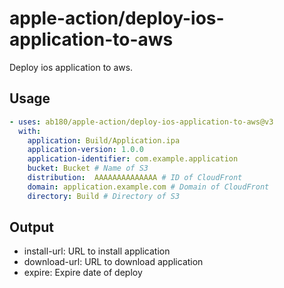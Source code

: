 # apple-action/deploy-ios-application-to-aws

Deploy ios application to aws.

## Usage

```yml
- uses: ab180/apple-action/deploy-ios-application-to-aws@v3
  with:
    application: Build/Application.ipa
    application-version: 1.0.0
    application-identifier: com.example.application
    bucket: Bucket # Name of S3
    distribution:  AAAAAAAAAAAAAA # ID of CloudFront
    domain: application.example.com # Domain of CloudFront
    directory: Build # Directory of S3
```

## Output

- install-url: URL to install application
- download-url: URL to download application
- expire: Expire date of deploy
